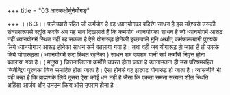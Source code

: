 +++
title = "03 आरुरुक्षोर्मुनेर्योगङ्"

+++
।।6.3।। फलेच्छासे रहित जो कर्मयोग है वह ध्यानयोगका बहिरंग साधन है इस
उद्देश्यसे उसकी संन्यासरूपसे स्तुति करके अब यह भाव दिखलाते हैं कि
कर्मयोग ध्यानयोगका साधन है जो ध्यानयोगमें आरूढ़ नहीं ध्यानयोगमें स्थित
नहीं रह सकता है ऐसे योगारूढ़ होनेकी इच्छावाले मुनि अर्थात् कर्मफलत्यागी
पुरुषके लिये ध्यानयोगपर आरूढ़ होनेका साधन कर्म बतलाया गया है। तथा वही जब
योगारूढ़ हो जाता है तो उसके लिये योगारूढ़ता ( ध्यानयोगमें सदा स्थित
रहनेका ) साधन शम उपशम यानी सर्व कर्मोंसे निवृत्त होना बतलाया गया है। (
मनुष्य ) जितनाजितना कर्मोंसे उपरत होता जाता है उतनाउतना ही उस
परिश्रमरहित जितेन्द्रिय पुरुषका चित्त समाहित होता जाता है। ऐसा होनेसे वह
झटपट योगारूढ़ हो जाता है। व्यासजीने भी यही कहा है कि ब्राह्मणके लिये
दूसरा ऐसा कोई धन नहीं है जैसा कि एकता समता सत्यता शील स्थिति अहिंसा
आर्जव और उनउन क्रियाओंसे उपराम होना है।
